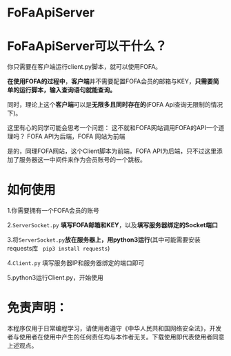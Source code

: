 # FoFaApiServer

# FoFaApiServer可以干什么？

你只需要在客户端运行client.py脚本，就可以使用FOFA。

**在使用FOFA的过程中**，**客户端**并不需要配置FOFA会员的邮箱与KEY，**只需要简单的运行脚本，输入查询语句就能查询。**

同时，理论上这个**客户端**可以是**无限多且同时存在的**(FOFA Api查询无限制的情况下)。

这里有心的同学可能会思考一个问题：
  这不就和FOFA网站调用FOFA的API一个道理吗？
    FOFA API为后端，FOFA 网站为前端
  
  是的，同理FOFA网站，这个Client脚本为前端，FOFA API为后端，只不过这里添加了服务器这一中间件来作为会员账号的一个跳板。

# 如何使用

1.你需要拥有一个FOFA会员的账号

2.`ServerSocket.py` **填写FOFA邮箱和KEY**，以及**填写服务器绑定的Socket端口**

3.将` ServerSocket.py `**放在服务器上，用python3运行**(其中可能需要安装requests库 ` pip3 install requests`)

4.`Client.py` 填写服务器IP和服务器绑定的端口即可

5.python3运行Client.py，开始使用

# 免责声明：
本程序仅用于日常编程学习，请使用者遵守《中华人民共和国网络安全法》，开发者与使用者在使用中产生的任何责任均与本作者无关。下载使用即代表使用者同意上述观点。

